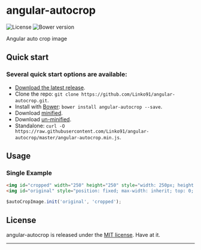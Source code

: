 # angular-autocrop
![License](https://img.shields.io/badge/license-MIT-blue.svg)
![Bower version](https://img.shields.io/badge/bower-0.2.2-blue.svg)


Angular auto crop image

## Quick start

### Several quick start options are available:

* [Download the latest release](https://github.com/Linko91/angular-autocrop/archive/0.2.2.zip).
* Clone the repo: `git clone https://github.com/Linko91/angular-autocrop.git`.
* Install with [Bower](http://bower.io): `bower install angular-autocrop --save`.
* Download [minified](https://raw.githubusercontent.com/Linko91/angular-autocrop/master/angular-autocrop.min.js).
* Download [un-minified](https://raw.githubusercontent.com/Linko91/angular-autocrop/master/angular-autocrop.js).
* Standalone: `curl -O https://raw.githubusercontent.com/Linko91/angular-autocrop/master/angular-autocrop.min.js`.



## Usage

### Single Example 

```html
<img id="cropped" width="250" height="250" style="width: 250px; height: 250px;"/>
<img id="original" style="position: fixed; max-width: inherit; top: 0; left: 0; z-index: -1000; width: auto; height: auto; display: none;"/>
```

```javascript
$autoCropImage.init('original', 'cropped');
```



## License
angular-autocrop is released under the [MIT license](https://raw.githubusercontent.com/Linko91/angular-autocrop/master/LICENSE). Have at it.
* * *
